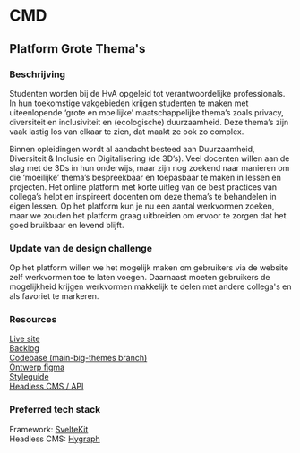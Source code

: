 # CMD 

## Platform Grote Thema's

### Beschrijving

Studenten worden bij de HvA opgeleid tot verantwoordelijke professionals. In hun toekomstige vakgebieden krijgen studenten te maken met uiteenlopende ‘grote en moeilijke’ maatschappelijke thema’s zoals privacy, diversiteit en inclusiviteit en (ecologische) duurzaamheid. Deze thema’s zijn vaak lastig los van elkaar te zien, dat maakt ze ook zo complex.

Binnen opleidingen wordt al aandacht besteed aan Duurzaamheid, Diversiteit & Inclusie en Digitalisering (de 3D’s). Veel docenten willen aan de slag met de 3Ds in hun onderwijs, maar zijn nog zoekend naar manieren om die ‘moeilijke’ thema’s bespreekbaar en toepasbaar te maken in lessen en projecten. Het online platform met korte uitleg van de best practices van collega’s helpt en inspireert docenten om deze thema’s te behandelen in eigen lessen. Op het platform kun je nu een aantal werkvormen zoeken, maar we zouden het platform graag uitbreiden om ervoor te zorgen dat het goed bruikbaar en levend blijft. 


### Update van de design challenge

Op het platform willen we het mogelijk maken om gebruikers via de website zelf werkvormen toe te laten voegen. Daarnaast moeten gebruikers de mogelijkheid krijgen werkvormen makkelijk te delen met andere collega's en als favoriet te markeren.

### Resources

[Live site](https://platform-grote-themas.vercel.app/)  
[Backlog](https://github.com/orgs/fdnd-agency/projects/14/views/2)  
[Codebase (main-big-themes branch)](https://github.com/fdnd-agency/cmd/tree/main-big-themes)  
[Ontwerp figma](https://www.figma.com/file/OnK231WnQysdldulabxIzx/Hva-themas-en-werkvormen?node-id=0-1&t=bMT23uB5dewCuEws-0)  
[Styleguide](...)  
[Headless CMS / API](https://api-eu-central-1-shared-euc1-02.hygraph.com/v2/cldw3z25k1yf201un6r0wa2xc/master)

### Preferred tech stack

Framework: [SvelteKit](https://kit.svelte.dev/)   
Headless CMS: [Hygraph](https://hygraph.com/)

<!--
## Mid Term Website

[Projectboard](https://github.com/fdnd-agency/cmd/projects/1)    
[Codebase (main-mid-term branch)](https://github.com/fdnd-agency/cmd/tree/main-mid-term)  
[Ontwerp pdf](https://github.com/fdnd-agency/cmd/blob/main-mid-term/docs/design/CMDAgency_ontwerp.pdf)  
[Adobe XD Designs](https://github.com/fdnd-agency/cmd/blob/main-mid-term/docs/design/CMDAgency_ontwerp.xd.zip)  
[Content](https://github.com/fdnd-agency/cmd/tree/main/docs/content)
-->




